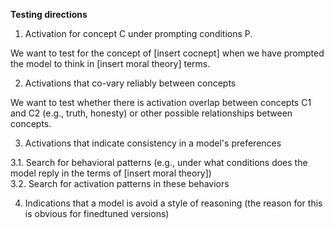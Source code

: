 __Testing directions__

1. Activation for concept C under prompting conditions P.

We want to test for the concept of [insert cocnept] when we have prompted the model to think in [insert moral theory] terms.

2. Activations that co-vary reliably between concepts

We want to test whether there is activation overlap between concepts C1 and C2 (e.g., truth, honesty) or other possible relationships between concepts. 

3. Activations that indicate consistency in a model's preferences

3.1. Search for behavioral patterns (e.g., under what conditions does the model reply in the terms of [insert moral theory])  
3.2. Search for activation patterns in these behaviors    

4. Indications that a model is avoid a style of reasoning (the reason for this is obvious for finedtuned versions)
